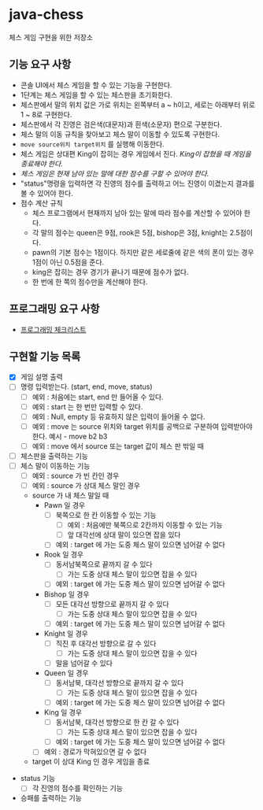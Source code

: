 # java-chess
체스 게임 구현을 위한 저장소

## 기능 요구 사항
* 콘솔 UI에서 체스 게임을 할 수 있는 기능을 구현한다.
* 1단계는 체스 게임을 할 수 있는 체스판을 초기화한다.
* 체스판에서 말의 위치 값은 가로 위치는 왼쪽부터 a ~ h이고, 세로는 아래부터 위로 1 ~ 8로 구현한다.
* 체스판에서 각 진영은 검은색(대문자)과 흰색(소문자) 편으로 구분한다.
* 체스 말의 이동 규칙을 찾아보고 체스 말이 이동할 수 있도록 구현한다.
* `move source위치 target위치` 를 실행해 이동한다.
* 체스 게임은 상대편 King이 잡히는 경우 게임에서 진다. *King이 잡혔을 때 게임을 종료해야 한다.*
* *체스 게임은 현재 남아 있는 말에 대한 점수를 구할 수 있어야 한다.*
* "status"명령을 입력하면 각 진영의 점수를 출력하고 어느 진영이 이겼는지 결과를 볼 수 있어야 한다.
* 점수 계산 규칙
    * 체스 프로그램에서 현재까지 남아 있는 말에 따라 점수를 계산할 수 있어야 한다.
    * 각 말의 점수는 queen은 9점, rook은 5점, bishop은 3점, knight는 2.5점이다.
    * pawn의 기본 점수는 1점이다. 하지만 같은 세로줄에 같은 색의 폰이 있는 경우 1점이 아닌 0.5점을 준다.
    * king은 잡히는 경우 경기가 끝나기 때문에 점수가 없다.
    * 한 번에 한 쪽의 점수만을 계산해야 한다.
    
## 프로그래밍 요구 사항
* [프로그래밍 체크리스트](https://github.com/woowacourse/woowacourse-docs/blob/master/cleancode/pr_checklist.md)

## 구현할 기능 목록
* [x] 게임 설명 출력
* [ ] 명령 입력받는다. (start, end, move, status)
    * [ ] 예외 : 처음에는 start, end 만 들어올 수 있다.
    * [ ] 예외 : start 는 한 번만 입력할 수 있다.
    * [ ] 예외 : Null, empty 등 유효하지 않은 입력이 들어올 수 없다.
    * [ ] 예외 : move 는 source 위치와 target 위치를 공백으로 구분하여 입력받아야 한다. 예시 - move b2 b3
    * [ ] 예외 : move 에서 source 또는 target 값이 체스 판 밖일 때
* [ ] 체스판을 출력하는 기능
* [ ] 체스 말이 이동하는 기능
    * [ ] 예외 : source 가 빈 칸인 경우
    * [ ] 예외 : source 가 상대 체스 말인 경우
    * source 가 내 체스 말일 때
        * Pawn 일 경우
            * [ ] 북쪽으로 한 칸 이동할 수 있는 기능
                * [ ] 예외 : 처음에만 북쪽으로 2칸까지 이동할 수 있는 기능
                * [ ] 앞 대각선에 상대 말이 있으면 잡을  있다
            * [ ] 예외 : target 에 가는 도중 체스 말이 있으면 넘어갈 수 없다
        * Rook 일 경우
            * [ ] 동서남북쪽으로 끝까지 갈 수 있다
                * [ ] 가는 도중 상대 체스 말이 있으면 잡을 수 있다
            * [ ] 예외 : target 에 가는 도중 체스 말이 있으면 넘어갈 수 없다
        * Bishop 일 경우
            * [ ] 모든 대각선 방향으로 끝까지 갈 수 있다
                * [ ] 가는 도중 상대 체스 말이 있으면 잡을 수 있다
            * [ ] 예외 : target 에 가는 도중 체스 말이 있으면 넘어갈 수 없다
        * Knight 일 경우
            * [ ] 직진 후 대각선 방향으로 갈 수 있다
                * [ ] 가는 도중 상대 체스 말이 있으면 잡을 수 있다
            * [ ] 말을 넘어갈 수 있다
        * Queen 일 경우
            * [ ] 동서남북, 대각선 방향으로 끝까지 갈 수 있다
                * [ ] 가는 도중 상대 체스 말이 있으면 잡을 수 있다
            * [ ] 예외 : target 에 가는 도중 체스 말이 있으면 넘어갈 수 없다
        * King 일 경우
            * [ ] 동서남북, 대각선 방향으로 한 칸 갈 수 있다
                * [ ] 가는 도중 상대 체스 말이 있으면 잡을 수 있다
            * [ ] 예외 : target 에 가는 도중 체스 말이 있으면 넘어갈 수 없다
        * [ ] 예외 : 경로가 막혀있으면 갈 수 없다
    * target 이 상대 King 인 경우 게임을 종료
* status 기능
    * [ ] 각 진영의 점수를 확인하는 기능
* 승패를 출력하는 기능
